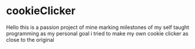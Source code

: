 # cookieClicker
Hello this is a passion project of mine marking milestones of my self taught programming as my personal goal i tried to make my own cookie clicker as close to the original
